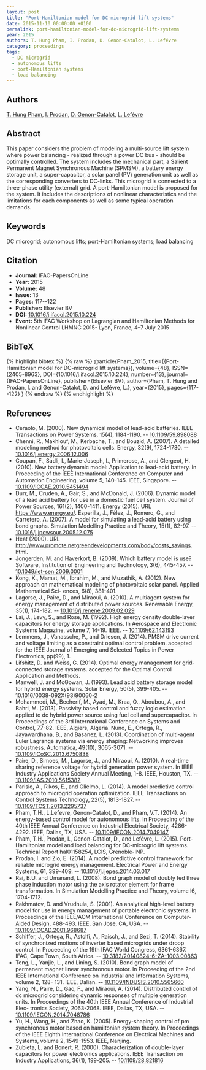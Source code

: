 ```yaml
---
layout: post
title: "Port-Hamiltonian model for DC-microgrid lift systems"
date: 2015-11-10 00:00:00 +0100
permalink: port-hamiltonian-model-for-dc-microgrid-lift-systems
year: 2015
authors: T. Hung Pham, I. Prodan, D. Genon-Catalot, L. Lefévre
category: proceedings
tags:
  - DC microgrid
  - autonomous lifts
  - port-Hamiltonian systems
  - load balancing
---
```

 
## Authors
[T. Hung Pham](authors/thanh_hung_pham), [I. Prodan](authors/ionela_prodan), [D. Genon-Catalot](authors/denis_genon_catalot), [L. Lefévre](authors/laurent_lefevre)
 
## Abstract
This paper considers the problem of modeling a multi-source lift system where power balancing - realized through a power DC bus - should be optimally controlled. The system includes the mechanical part, a Salient Permanent Magnet Synchronous Machine (SPMSM), a battery energy storage unit, a super-capacitor, a solar panel (PV) generation unit as well as the corresponding converters to DC-links. This microgrid is connected to a three-phase utility (external) grid. A port-Hamiltonian model is proposed for the system. It includes the descriptions of nonlinear characteristics and the limitations for each components as well as some typical operation demands.
 
## Keywords
DC microgrid; autonomous lifts; port-Hamiltonian systems; load balancing
 
## Citation
- **Journal:** IFAC-PapersOnLine
- **Year:** 2015
- **Volume:** 48
- **Issue:** 13
- **Pages:** 117--122
- **Publisher:** Elsevier BV
- **DOI:** [10.1016/j.ifacol.2015.10.224](https://doi.org/10.1016/j.ifacol.2015.10.224)
- **Event:** 5th IFAC Workshop on Lagrangian and Hamiltonian Methods for Nonlinear Control LHMNC 2015- Lyon, France, 4–7 July 2015
 
## BibTeX
{% highlight bibtex %}
{% raw %}
@article{Pham_2015,
  title={{Port-Hamiltonian model for DC-microgrid lift systems}},
  volume={48},
  ISSN={2405-8963},
  DOI={10.1016/j.ifacol.2015.10.224},
  number={13},
  journal={IFAC-PapersOnLine},
  publisher={Elsevier BV},
  author={Pham, T. Hung and Prodan, I. and Genon-Catalot, D. and Lefévre, L.},
  year={2015},
  pages={117--122}
}
{% endraw %}
{% endhighlight %}
 
## References
- Ceraolo, M. (2000). New dynamical model of lead-acid batteries. IEEE Transactions on Power Systems, 15(4), 1184-1190. -- [10.1109/59.898088](https://doi.org/10.1109/59.898088)
- Chenni, R., Makhlouf, M., Kerbache, T., and Bouzid, A. (2007). A detailed modeling method for photovoltaic cells. Energy, 32(9), 1724-1730. -- [10.1016/j.energy.2006.12.006](https://doi.org/10.1016/j.energy.2006.12.006)
- Coupan, F., Sadli, I., Marie-Joseph, I., Primerose, A., and Clergeot, H. (2010). New battery dynamic model: Application to lead-acid battery. In Proceeding of the IEEE International Conference on Computer and Automation Engineering, volume 5, 140-145. IEEE, Singapore. -- [10.1109/ICCAE.2010.5451494](https://doi.org/10.1109/ICCAE.2010.5451494)
- Durr, M., Cruden, A., Gair, S., and McDonald, J. (2006). Dynamic model of a lead acid battery for use in a domestic fuel cell system. Journal of Power Sources, 161(2), 1400-1411. Energy (2015). URL https://www.energy.eu/. Esperilla, J., Félez, J., Romero, G., and Carretero, A. (2007). A model for simulating a lead-acid battery using bond graphs. Simulation Modelling Practice and Theory, 15(1), 82-97. -- [10.1016/j.jpowsour.2005.12.075](https://doi.org/10.1016/j.jpowsour.2005.12.075)
- Heat (2000). URL http://www.promote.netgreendevelopments.com/body/costs_savings. html.
- Jongerden, M. and Haverkort, B. (2009). Which battery model is use? Software, Institution of Engineering and Technology, 3(6), 445-457. -- [10.1049/iet-sen.2009.0001](https://doi.org/10.1049/iet-sen.2009.0001)
- Kong, K., Mamat, M., Ibrahim, M., and Muzathik, A. (2012). New approach on mathematical modeling of photovoltaic solar panel. Applied Mathematical Sci- ences, 6(8), 381-401.
- Lagorse, J., Paire, D., and Miraoui, A. (2010). A multiagent system for energy management of distributed power sources. Renewable Energy, 35(1), 174-182. -- [10.1016/j.renene.2009.02.029](https://doi.org/10.1016/j.renene.2009.02.029)
- Lai, J., Levy, S., and Rose, M. (1992). High energy density double-layer capacitors for energy storage applications. In Aerospace and Electronic Systems Magazine, volume 7, 14-19. IEEE. -- [10.1109/62.143193](https://doi.org/10.1109/62.143193)
- Lemmens, J., Vanassche, P., and Driesen, J. (2014). PMSM drive current and voltage limiting as a constraint optimal control problem. accepted for the IEEE Journal of Emerging and Selected Topics in Power Electronics, pp(99), 1.
- Lifshitz, D. and Weiss, G. (2014). Optimal energy management for grid-connected storage systems. accepted for the Optimal Control Application and Methods.
- Manwell, J. and McGowan, J. (1993). Lead acid battery storage model for hybrid energy systems. Solar Energy, 50(5), 399-405. -- [10.1016/0038-092X(93)90060-2](https://doi.org/10.1016/0038-092X(93)90060-2)
- Mohammedi, M., Becherif, M., Ayad, M., Kraa, O., Aboubou, A., and Bahri, M. (2013). Passivity based control and fuzzy logic estimation applied to dc hybrid power source using fuel cell and supercapacitor. In Proceedings of the 3rd International Conference on Systems and Control, 77-82. IEEE, Algiers, Algeria. Nuno, E., Ortega, R., Jayawardhana, B., and Basanez, L. (2013). Coordination of multi-agent Euler Lagrange systems via energy shaping: Networking improves robustness. Automatica, 49(10), 3065-3071. -- [10.1109/ICoSC.2013.6750838](https://doi.org/10.1109/ICoSC.2013.6750838)
- Paire, D., Simoes, M., Lagorse, J., and Miraoui, A. (2010). A real-time sharing reference voltage for hybrid generation power system. In IEEE Industry Applications Society Annual Meeting, 1-8. IEEE, Houston, TX. -- [10.1109/IAS.2010.5615382](https://doi.org/10.1109/IAS.2010.5615382)
- Parisio, A., Rikos, E., and Glielmo, L. (2014). A model predictive control approach to microgrid operation optimization. IEEE Transactions on Control Systems Technology, 22(5), 1813-1827. -- [10.1109/TCST.2013.2295737](https://doi.org/10.1109/TCST.2013.2295737)
- Pham, T.H., L.Lefevre, Genon-Catalot, D., and Pham, V.T. (2014). An energy-based control model for autonomous lifts. In Proceeding of the 40th IEEE Annual Conference on Industrial Electrical Society, 4286-4292. IEEE, Dallas, TX, USA. -- [10.1109/IECON.2014.7049147](https://doi.org/10.1109/IECON.2014.7049147)
- Pham, T.H., Prodan, I., Genon-Catalot, D., and Lefévre, L. (2015). Port-Hamiltonian model and load balancing for DC-microgrid lift systems. Technical Report hal01158254, LCIS, Grenoble-INP.
- Prodan, I. and Zio, E. (2014). A model predictive control framework for reliable microgrid energy management. Electrical Power and Energy Systems, 61, 399-409. -- [10.1016/j.ijepes.2014.03.017](https://doi.org/10.1016/j.ijepes.2014.03.017)
- Rai, B.U. and Umanand, L. (2008). Bond graph model of doubly fed three phase induction motor using the axis rotator element for frame transformation. In Simulation Modelling Practice and Theory, volume l6, 1704-1712.
- Rakhmatov, D. and Vrudhula, S. (2001). An analytical high-level battery model for use in energy management of portable electronic systems. In Proceedings of the IEEE/ACM International Conference on Computer- Aided Design, 488-493. IEEE, San Jose, CA, USA. -- [10.1109/ICCAD.2001.968687](https://doi.org/10.1109/ICCAD.2001.968687)
- Schiffer, J., Ortega, R., Astolfi, A., Raisch, J., and Sezi, T. (2014). Stability of synchronized motions of inverter based microgrids under droop control. In Proceeding of the 19th IFAC World Congress, 6361-6367. IFAC, Cape Town, South Africa. -- [10.3182/20140824-6-ZA-1003.00863](https://doi.org/10.3182/20140824-6-ZA-1003.00863)
- Teng, L., Yanjie, L., and Lining, S. (2010). Bond graph model of permanent magnet linear synchronous motor. In Proceeding of the 2nd IEEE International Conference on Industrial and Information Systems, volume 2, 128- 131. IEEE, Dalian. -- [10.1109/INDUSIS.2010.5565660](https://doi.org/10.1109/INDUSIS.2010.5565660)
- Yang, N., Paire, D., Gao, F., and Miraoui, A. (2014). Distributed control of dc microgrid considering dynamic responses of multiple generation units. In Proceedings of the 40th IEEE Annual Conference of Industrial Elec- tronics Society, 2063-2068. IEEE, Dallas, TX, USA. -- [10.1109/IECON.2014.7048786](https://doi.org/10.1109/IECON.2014.7048786)
- Yu, H., Wang, H., and Zhao, K. (2005). Energy-shaping control of pm synchronous motor based on hamiltonian system theory. In Proceedings of the IEEE Eighth International Conference on Electrical Machines and Systems, volume 2, 1549-1553. IEEE, Nanjing.
- Zubieta, L. and Bonert, R. (2000). Characterization of double-layer capacitors for power electronics applications. IEEE Transaction on Industry Applications, 36(1), 199-205. -- [10.1109/28.821816](https://doi.org/10.1109/28.821816)

